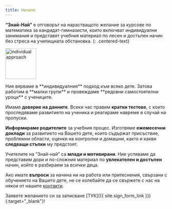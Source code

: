 ```yaml
---
title: Начало
---
```


**“Знай-Най”** e отговорът на нарастващото желание за курсове по математика за кандидат-гимназисти, които включват индивидуални занимания и представят учебния материал по лесен и достъпен начин без стреса на училищната обстановка.
{: .centered-text}

<div>
  <p class="photo left">
    <img src="{{ "/assets/images/individual-approach.png" }}" width="96" height="96" alt="individual approach">
    <br>
    </p>
Ние вярваме в **индивидуалния** подход към всяко дете. Затова работим в **малки групи** и провеждаме **редовни самостоятелни уроци** с учениците.
</div>



Имаме **доверие на данните**. Всеки час правим **кратки тестове**, с които проследяваме развитието на ученика и реагираме навреме в случай на пропуски.

**Информираме родителите** за учебния процес. Изготвяме **ежемесечни доклади** за развитието на Вашето дете, които съдържат присъствие, проблемни области, оценки на контролни и домашни, както и какви **следващи стъпки** му предстоят.

Учителите на “Знай-най” са **млади и мотивирани**. Ние успяваме да представим дори и по-сложния материал по **увлекателен и достъпен** начин, който е разбираем за всички деца.

Ако имате **въпроси** за начина ни на работа или притеснения, свързани с обучението на Вашето дете, не се колебайте да се свържете с нас на някои от нашите [контакти](contacts).

Заявете желанието си за записване [ТУК]({{ site.sign_form_link }}){:target="_blank"}!
